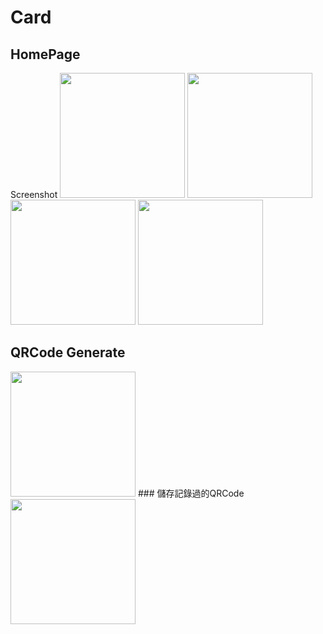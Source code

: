 # Card
## HomePage
Screenshot
<img src="https://i.imgur.com/JEGIcZr.jpg" width="200px" >
<img src="https://i.imgur.com/LRRcVS3.jpg" width="200px" >
<img src="https://i.imgur.com/y1HUenM.jpg" width="200px" >
<img src="https://i.imgur.com/JP2tFwn.gif" width="200px" >

## QRCode Generate
<img src="https://i.imgur.com/PprLvPL.gif" width="200px" >
### 儲存記錄過的QRCode
<img src="https://i.imgur.com/7ZEGenQ.gif" width="200px" >

